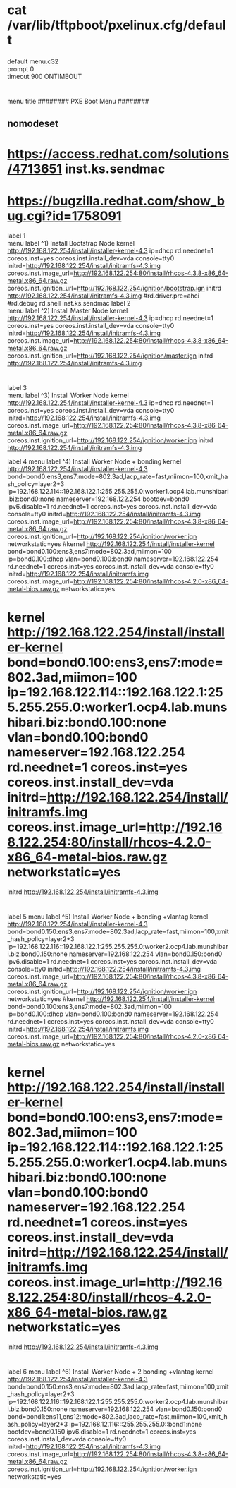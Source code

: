 # cat /var/lib/tftpboot/pxelinux.cfg/default
###
default menu.c32   
 prompt 0   
 timeout 900
 ONTIMEOUT   
#
 menu title ######## PXE Boot Menu ########  
## nomodeset
# https://access.redhat.com/solutions/4713651 inst.ks.sendmac
# https://bugzilla.redhat.com/show_bug.cgi?id=1758091
 label 1  
 menu label ^1) Install Bootstrap Node
  kernel http://192.168.122.254/install/installer-kernel-4.3 ip=dhcp rd.neednet=1 coreos.inst=yes coreos.inst.install_dev=vda console=tty0 initrd=http://192.168.122.254/install/initramfs-4.3.img coreos.inst.image_url=http://192.168.122.254:80/install/rhcos-4.3.8-x86_64-metal.x86_64.raw.gz  coreos.inst.ignition_url=http://192.168.122.254/ignition/bootstrap.ign 
  initrd http://192.168.122.254/install/initramfs-4.3.img
#rd.driver.pre=ahci 
#rd.debug rd.shell inst.ks.sendmac
 label 2  
 menu label ^2) Install Master Node
  kernel http://192.168.122.254/install/installer-kernel-4.3 ip=dhcp rd.neednet=1 coreos.inst=yes coreos.inst.install_dev=vda console=tty0 initrd=http://192.168.122.254/install/initramfs-4.3.img coreos.inst.image_url=http://192.168.122.254:80/install/rhcos-4.3.8-x86_64-metal.x86_64.raw.gz  coreos.inst.ignition_url=http://192.168.122.254/ignition/master.ign 
  initrd http://192.168.122.254/install/initramfs-4.3.img
#
 label 3  
  menu label ^3) Install Worker Node
  kernel http://192.168.122.254/install/installer-kernel-4.3 ip=dhcp rd.neednet=1 coreos.inst=yes coreos.inst.install_dev=vda console=tty0 initrd=http://192.168.122.254/install/initramfs-4.3.img coreos.inst.image_url=http://192.168.122.254:80/install/rhcos-4.3.8-x86_64-metal.x86_64.raw.gz coreos.inst.ignition_url=http://192.168.122.254/ignition/worker.ign 
  initrd http://192.168.122.254/install/initramfs-4.3.img

 label 4
  menu label ^4) Install Worker Node + bonding
  kernel http://192.168.122.254/install/installer-kernel-4.3 bond=bond0:ens3,ens7:mode=802.3ad,lacp_rate=fast,miimon=100,xmit_hash_policy=layer2+3 ip=192.168.122.114::192.168.122.1:255.255.255.0:worker1.ocp4.lab.munshibari.biz:bond0:none nameserver=192.168.122.254 bootdev=bond0 ipv6.disable=1 rd.neednet=1 coreos.inst=yes coreos.inst.install_dev=vda console=tty0 initrd=http://192.168.122.254/install/initramfs-4.3.img coreos.inst.image_url=http://192.168.122.254:80/install/rhcos-4.3.8-x86_64-metal.x86_64.raw.gz coreos.inst.ignition_url=http://192.168.122.254/ignition/worker.ign networkstatic=yes
  #kernel http://192.168.122.254/install/installer-kernel bond=bond0.100:ens3,ens7:mode=802.3ad,miimon=100 ip=bond0.100:dhcp vlan=bond0.100:bond0  nameserver=192.168.122.254 rd.neednet=1 coreos.inst=yes coreos.inst.install_dev=vda console=tty0 initrd=http://192.168.122.254/install/initramfs.img coreos.inst.image_url=http://192.168.122.254:80/install/rhcos-4.2.0-x86_64-metal-bios.raw.gz networkstatic=yes
#  kernel http://192.168.122.254/install/installer-kernel bond=bond0.100:ens3,ens7:mode=802.3ad,miimon=100 ip=192.168.122.114::192.168.122.1:255.255.255.0:worker1.ocp4.lab.munshibari.biz:bond0.100:none vlan=bond0.100:bond0  nameserver=192.168.122.254 rd.neednet=1 coreos.inst=yes coreos.inst.install_dev=vda initrd=http://192.168.122.254/install/initramfs.img coreos.inst.image_url=http://192.168.122.254:80/install/rhcos-4.2.0-x86_64-metal-bios.raw.gz networkstatic=yes
  initrd http://192.168.122.254/install/initramfs-4.3.img
#
 label 5
  menu label ^5) Install Worker Node + bonding +vlantag
  kernel http://192.168.122.254/install/installer-kernel-4.3 bond=bond0.150:ens3,ens7:mode=802.3ad,lacp_rate=fast,miimon=100,xmit_hash_policy=layer2+3 ip=192.168.122.116::192.168.122.1:255.255.255.0:worker2.ocp4.lab.munshibari.biz:bond0.150:none nameserver=192.168.122.254 vlan=bond0.150:bond0  ipv6.disable=1 rd.neednet=1 coreos.inst=yes coreos.inst.install_dev=vda console=tty0 initrd=http://192.168.122.254/install/initramfs-4.3.img coreos.inst.image_url=http://192.168.122.254:80/install/rhcos-4.3.8-x86_64-metal.x86_64.raw.gz coreos.inst.ignition_url=http://192.168.122.254/ignition/worker.ign networkstatic=yes
  #kernel http://192.168.122.254/install/installer-kernel bond=bond0.100:ens3,ens7:mode=802.3ad,miimon=100 ip=bond0.100:dhcp vlan=bond0.100:bond0  nameserver=192.168.122.254 rd.neednet=1 coreos.inst=yes coreos.inst.install_dev=vda console=tty0 initrd=http://192.168.122.254/install/initramfs.img coreos.inst.image_url=http://192.168.122.254:80/install/rhcos-4.2.0-x86_64-metal-bios.raw.gz networkstatic=yes
#  kernel http://192.168.122.254/install/installer-kernel bond=bond0.100:ens3,ens7:mode=802.3ad,miimon=100 ip=192.168.122.114::192.168.122.1:255.255.255.0:worker1.ocp4.lab.munshibari.biz:bond0.100:none vlan=bond0.100:bond0  nameserver=192.168.122.254 rd.neednet=1 coreos.inst=yes coreos.inst.install_dev=vda initrd=http://192.168.122.254/install/initramfs.img coreos.inst.image_url=http://192.168.122.254:80/install/rhcos-4.2.0-x86_64-metal-bios.raw.gz networkstatic=yes
  initrd http://192.168.122.254/install/initramfs-4.3.img
#
 label 6
  menu label ^6) Install Worker Node + 2 bonding +vlantag
  kernel http://192.168.122.254/install/installer-kernel-4.3 bond=bond0.150:ens3,ens7:mode=802.3ad,lacp_rate=fast,miimon=100,xmit_hash_policy=layer2+3 ip=192.168.122.116::192.168.122.1:255.255.255.0:worker2.ocp4.lab.munshibari.biz:bond0.150:none nameserver=192.168.122.254 vlan=bond0.150:bond0 bond=bond1:ens11,ens12:mode=802.3ad,lacp_rate=fast,miimon=100,xmit_hash_policy=layer2+3 ip=192.168.12.116:::255.255.255.0::bond1:none  bootdev=bond0.150 ipv6.disable=1 rd.neednet=1 coreos.inst=yes coreos.inst.install_dev=vda console=tty0 initrd=http://192.168.122.254/install/initramfs-4.3.img coreos.inst.image_url=http://192.168.122.254:80/install/rhcos-4.3.8-x86_64-metal.x86_64.raw.gz coreos.inst.ignition_url=http://192.168.122.254/ignition/worker.ign networkstatic=yes
  
